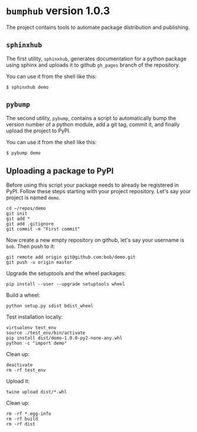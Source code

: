 # `bumphub` version 1.0.3
The project contains tools to automate package distribution and publishing.

## `sphinxhub`
The first utility, `sphinxhub`, generates documentation for a python package using sphinx and uploads it to github `gh_pages` branch of the repository.

You can use it from the shell like this:

    $ sphinxhub demo

## `pybump`
The second utility, `pybump`,  contains a script to automatically bump the version number of a python module, add a git tag, commit it, and finally upload the project to PyPI.

You can use it from the shell like this:

    $ pybump demo

## Uploading a package to PyPI

Before using this script your package needs to already be registered in PyPI. Follow these steps starting with your project repository. Let's say your project is named `demo`.

    cd ~/repos/demo
    git init
    git add *
    git add .gitignore
    git commit -m "First commit"

Now create a new empty repository on github, let's say your username is `bob`. Then push to it:

    git remote add origin git@github.com:bob/demo.git
    git push -u origin master

Upgrade the setuptools and the wheel packages:

    pip install --user --upgrade setuptools wheel

Build a wheel:

    python setup.py sdist bdist_wheel

Test installation locally:

    virtualenv test_env
    source ./test_env/bin/activate
    pip install dist/demo-1.0.0-py2-none-any.whl
    python -c "import demo"

Clean up:

    deactivate
    rm -rf test_env

Upload it:

    twine upload dist/*.whl

Clean up:

    rm -rf *.egg-info
    rm -rf build
    rm -rf dist

